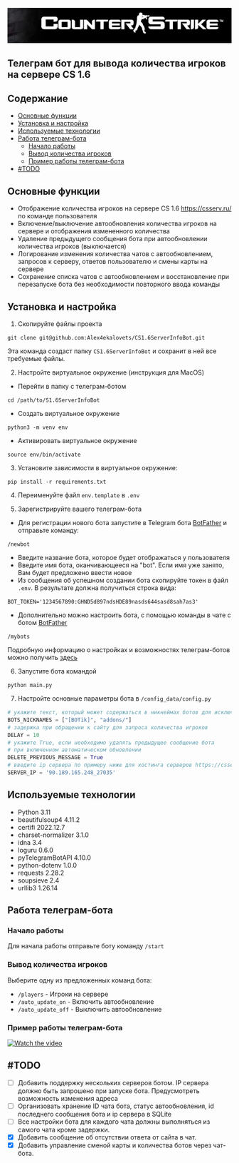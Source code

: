 ![](images/logo.jpg)
## Телеграм бот для вывода количества игроков на сервере CS 1.6
## Содержание
<!-- TOC -->
  * [Основные функции](#основные-функции)
  * [Установка и настройка](#установка-и-настройка)
  * [Используемые технологии](#используемые-технологии)
  * [Работа телеграм-бота](#работа-телеграм-бота)
    * [Начало работы](#начало-работы)
    * [Вывод количества игроков](#вывод-количества-игроков)
    * [Пример работы телеграм-бота](#пример-работы-телеграм-бота)
  * [#TODO](#todo)
<!-- TOC -->


## Основные функции

* Отображение количества игроков на сервере CS 1.6 https://csserv.ru/ по команде пользователя 
* Включение/выключение автообновления количества игроков на сервере и отображения измененного количества
* Удаление предыдущего сообщения бота при автообновлении количества игроков (выключается)
* Логирование изменения количества чатов с автообновлением, запросов к серверу, ответов пользователю и смены карты на сервере
* Сохранение списка чатов с автообновлением и восстановление при перезапуске бота без необходимости повторного ввода команды

## Установка и настройка

1. Скопируйте файлы проекта
```commandline
git clone git@github.com:Alex4ekalovets/CS1.6ServerInfoBot.git
```
Эта команда создаст папку `СS1.6ServerInfoBot`  и сохранит в ней все требуемые файлы.

2. Настройте виртуальное окружение (инструкция для MacOS)

* Перейти в папку с телеграм-ботом
```commandline
cd /path/to/S1.6ServerInfoBot
```
* Создать виртуальное окружение
```commandline
python3 -m venv env
```
* Активировать виртуальное окружение
```commandline
source env/bin/activate
```
3. Установите зависимости в виртуальное окружение:
```commandline
pip install -r requirements.txt
```
4. Переименуйте файл `env.template` в `.env`

5. Зарегистрируйте вашего телеграм-бота
* Для регистрации нового бота запустите в Telegram бота [BotFather](https://t.me/botfather) и отправьте команду:
```commandline
/newbot
```
* Введите название бота, которое будет отображаться у пользователя
* Введите имя бота, оканчивающееся на "bot".
Если имя уже занято, Вам будет предложено ввести новое
* Из сообщения об успешном создании бота скопируйте токен в файл `.env`. В результате должна получиться строка вида:
```dotenv
BOT_TOKEN='1234567890:GHND5d897ndsHDE89nasds644sasd8sah7as3'
```
* Дополнительно можно настроить бота, с помощью команды в чате с ботом [BotFather](https://t.me/botfather)
```commandline
/mybots
```
Подробную информацию о настройках и возможностях телеграм-ботов можно получить [здесь](https://core.telegram.org/bots#6-botfather)

6. Запустите бота командой
```commandline
python main.py
```

7. Настройте основные параметры бота в `/config_data/config.py`
```python
# укажите текст, который может содержаться в никнеймах ботов для исключения
BOTS_NICKNAMES = ["[BOTik]", "addons/"]
# задержка при обращении к сайту для запроса количества игроков
DELAY = 10
# укажите True, если необходимо удалять предыдущее сообщение бота 
# при включенном автоматическом обновлении
DELETE_PREVIOUS_MESSAGE = True
# введите ip сервера по примеру ниже для хостинга серверов https://csserv.ru/
SERVER_IP = '90.189.165.248_27035'
```

## Используемые технологии
* Python 3.11
* beautifulsoup4 4.11.2
* certifi 2022.12.7
* charset-normalizer 3.1.0
* idna 3.4
* loguru 0.6.0
* pyTelegramBotAPI 4.10.0
* python-dotenv 1.0.0
* requests 2.28.2
* soupsieve 2.4
* urllib3 1.26.14

## Работа телеграм-бота
### Начало работы
Для начала работы отправьте боту команду `/start`

### Вывод количества игроков
Выберите одну из предложенных команд бота:
* `/players` - Игроки на сервере
* `/auto_update_on` - Включить автообновление
* `/auto_update_off` - Выключить автообновление


### Пример работы телеграм-бота  
[![Watch the video](https://img.youtube.com/vi/JCR1ZzCttuA/maxresdefault.jpg)](https://youtube.com/shorts/JCR1ZzCttuA?feature=share)

## #TODO
- [ ] Добавить поддержку нескольких серверов ботом. IP сервера должно 
быть запрошено при запуске бота. Предусмотреть возможность изменения адреса
- [ ] Организовать хранение ID чата бота, статус автообновления, id последнего сообщения бота и ip сервера в SQLite
- [ ] Все настройки бота для каждого чата должны выполняться из самого чата кроме задержки. 
- [x] Добавить сообщение об отсутствии ответа от сайта в чат.
- [x] Добавить управление сменой карты и количества ботов через чат-бота.
